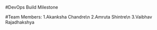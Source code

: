 #DevOps Build Milestone

#Team Members:
1.Akanksha Chandre\n
2.Amruta Shintre\n
3.Vaibhav Rajadhakshya
